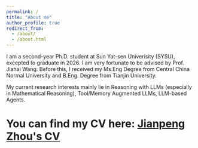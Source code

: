 ```yaml
---
permalink: /
title: "About me"
author_profile: true
redirect_from: 
  - /about/
  - /about.html
---
```


I am a second-year Ph.D. student at Sun Yat-sen Univerisity (SYSU), excepted to graduate in 2026. I am very fortunate to be advised by Prof. Jiahai Wang. Before this, I received my Ms.Eng Degree from Central China Normal University and B.Eng. Degree from Tianjin University.

My current research interests mainly lie in Reasoning with LLMs (especially in Mathematical Reasoning), Tool/Memory Augmented LLMs, LLM-based Agents.

# You can find my CV here: [Jianpeng Zhou's CV](../asset/)
